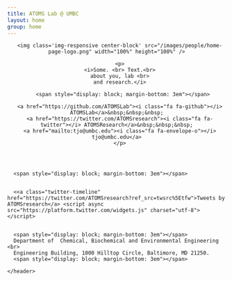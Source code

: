 ```yaml
---
title: ATOMS Lab @ UMBC
layout: home
group: home
---
```


<div class='container'>
    <header class="masthead text-center">

      <img class='img-responsive center-block' src="/images/people/home-page-logo.png" width="100%" height="100%" />

      <p>
      <i>Some. <br> Text.<br>
      about you, lab <br>
      and research.</i>

        <span style="display: block; margin-bottom: 3em"></span>

      <a href="https://github.com/ATOMSLab"><i class="fa fa-github"></i> ATOMSLab</a>&nbsp;&nbsp;&nbsp;
      <a href="https://twitter.com/ATOMSresearch"><i class="fa fa-twitter"></i> ATOMSResearch</a>&nbsp;&nbsp;&nbsp;
      <a href="mailto:tjo@umbc.edu"><i class="fa fa-envelope-o"></i> tjo@umbc.edu</a>
      </p>
</div>



      <span style="display: block; margin-bottom: 3em"></span>


      <<a class="twitter-timeline" href="https://twitter.com/ATOMSresearch?ref_src=twsrc%5Etfw">Tweets by ATOMSresearch</a> <script async src="https://platform.twitter.com/widgets.js" charset="utf-8"></script>


      <span style="display: block; margin-bottom: 3em"></span>
      Department of  Chemical, Biochemical and Environmental Engineering <br>
      Engineering Building, 1000 Hilltop Circle, Baltimore, MD 21250. 
      <span style="display: block; margin-bottom: 3em"></span>

    </header>
</div>

